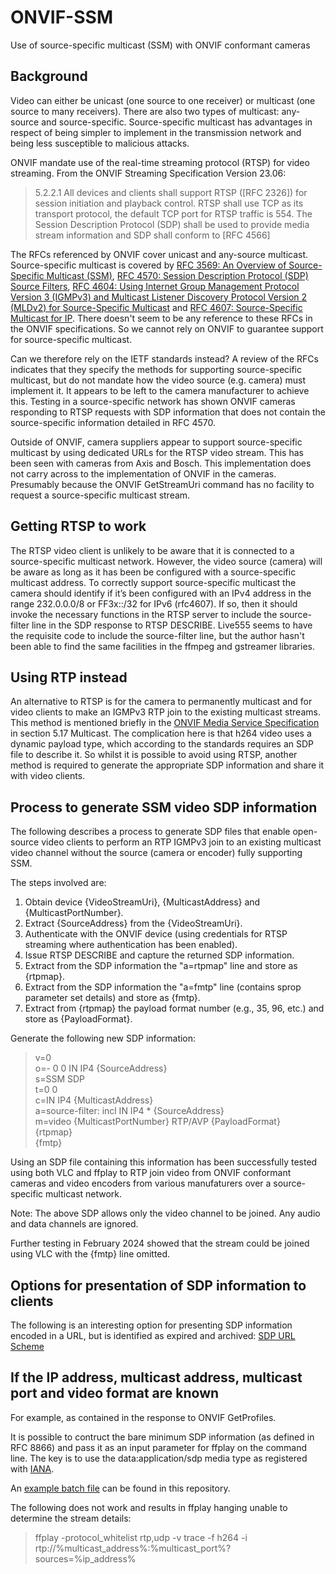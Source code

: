 # ONVIF-SSM
Use of source-specific multicast (SSM) with ONVIF conformant cameras

## Background
Video can either be unicast (one source to one receiver) or multicast (one source to many receivers). There are also two types of multicast: any-source and source-specific. Source-specific multicast has advantages in respect of being simpler to implement in the transmission network and being less susceptible to malicious attacks.

ONVIF mandate use of the real-time streaming protocol (RTSP) for video streaming. From the ONVIF Streaming Specification Version 23.06:
> 5.2.2.1 All devices and clients shall support RTSP ([RFC 2326]) for session initiation and playback control. RTSP shall use TCP as its transport protocol, the default TCP port for RTSP traffic is 554. The Session Description Protocol (SDP) shall be used to provide media stream information and SDP shall conform to [RFC 4566]

The RFCs referenced by ONVIF cover unicast and any-source multicast. Source-specific multicast is covered by [RFC 3569: An Overview of Source-Specific Multicast (SSM)](https://www.rfc-editor.org/rfc/rfc3569), [RFC 4570: Session Description Protocol (SDP) Source Filters](https://www.rfc-editor.org/rfc/rfc4570), [RFC 4604: Using Internet Group Management Protocol Version 3 (IGMPv3) and Multicast Listener Discovery Protocol Version 2 (MLDv2) for Source-Specific Multicast](https://www.rfc-editor.org/rfc/rfc4604) and [RFC 4607: Source-Specific Multicast for IP](https://www.rfc-editor.org/rfc/rfc4607). There doesn't seem to be any reference to these RFCs in the ONVIF specifications. So we cannot rely on ONVIF to guarantee support for source-specific multicast.

Can we therefore rely on the IETF standards instead? A review of the RFCs indicates that they specify the methods for supporting source-specific multicast, but do not mandate how the video source (e.g. camera) must implement it. It appears to be left to the camera manufacturer to achieve this. Testing in a source-specific network has shown ONVIF cameras responding to RTSP requests with SDP information that does not contain the source-specific information detailed in RFC 4570.

Outside of ONVIF, camera suppliers appear to support source-specific multicast by using dedicated URLs for the RTSP video stream. This has been seen with cameras from Axis and Bosch. This implementation does not carry across to the implementation of ONVIF in the cameras. Presumably because the ONVIF GetStreamUri command has no facility to request a source-specific multicast stream.

## Getting RTSP to work
The RTSP video client is unlikely to be aware that it is connected to a source-specific multicast network. However, the video source (camera) will be aware as long as it has been be configured with a source-specific multicast address. To correctly support source-specific multicast the camera should identify if it’s been configured with an IPv4 address in the range 232.0.0.0/8 or FF3x::/32 for IPv6 (rfc4607). If so, then it should invoke the necessary functions in the RTSP server to include the source-filter line in the SDP response to RTSP DESCRIBE. Live555 seems to have the requisite code to include the source-filter line, but the author hasn't been able to find the same facilities in the ffmpeg and gstreamer libraries.

## Using RTP instead
An alternative to RTSP is for the camera to permanently multicast and for video clients to make an IGMPv3 RTP join to the existing multicast streams. This method is mentioned briefly in the [ONVIF Media Service Specification](https://www.onvif.org/specs/srv/media/ONVIF-Media-Service-Spec.pdf) in section 5.17 Multicast. The complication here is that h264 video uses a dynamic payload type, which according to the standards requires an SDP file to describe it. So whilst it is possible to avoid using RTSP, another method is required to generate the appropriate SDP information and share it with video clients.

## Process to generate SSM video SDP information
The following describes a process to generate SDP files that enable open-source video clients to perform an RTP IGMPv3 join to an existing multicast video channel without the source (camera or encoder) fully supporting SSM.

The steps involved are:
1. Obtain device {VideoStreamUri}, {MulticastAddress} and {MulticastPortNumber}.
1. Extract {SourceAddress} from the {VideoStreamUri}.
1. Authenticate with the ONVIF device (using credentials for RTSP streaming where authentication has been enabled).
1. Issue RTSP DESCRIBE and capture the returned SDP information.
1. Extract from the SDP information the "a=rtpmap" line and store as {rtpmap}.
1. Extract from the SDP information the "a=fmtp" line (contains sprop parameter set details) and store as {fmtp}.
1. Extract from {rtpmap} the payload format number (e.g., 35, 96, etc.) and store as {PayloadFormat}.

Generate the following new SDP information:
>v=0  
>o=- 0 0 IN IP4 {SourceAddress}  
>s=SSM SDP  
>t=0 0  
>c=IN IP4 {MulticastAddress}  
>a=source-filter: incl IN IP4 * {SourceAddress}  
>m=video {MulticastPortNumber} RTP/AVP {PayloadFormat}  
>{rtpmap}  
>{fmtp}  

Using an SDP file containing this information has been successfully tested using both VLC and ffplay to RTP join video from ONVIF conformant cameras and video encoders from various manufaturers over a source-specific multicast network.

Note: The above SDP allows only the video channel to be joined. Any audio and data channels are ignored.

Further testing in February 2024 showed that the stream could be joined using VLC with the {fmtp} line omitted.

## Options for presentation of SDP information to clients
The following is an interesting option for presenting SDP information encoded in a URL, but is identified as expired and archived: [SDP URL Scheme](https://datatracker.ietf.org/doc/html/draft-fujikawa-sdp-url-01.txt)

## If the IP address, multicast address, multicast port and video format are known
For example, as contained in the response to ONVIF GetProfiles.

It is possible to contruct the bare minimum SDP information (as defined in RFC 8866) and pass it as an input parameter for ffplay on the command line. The key is to use the data:application/sdp media type as registered with [IANA](https://www.iana.org/assignments/media-types/application/sdp).

An [example batch file](https://github.com/bigbrobrody/ONVIF-SSM/blob/main/ffplay_sdp_inline.bat) can be found in this repository.

The following does not work and results in ffplay hanging unable to determine the stream details:  
>ffplay -protocol_whitelist rtp,udp -v trace -f h264 -i rtp://%multicast_address%:%multicast_port%?sources=%ip_address%

